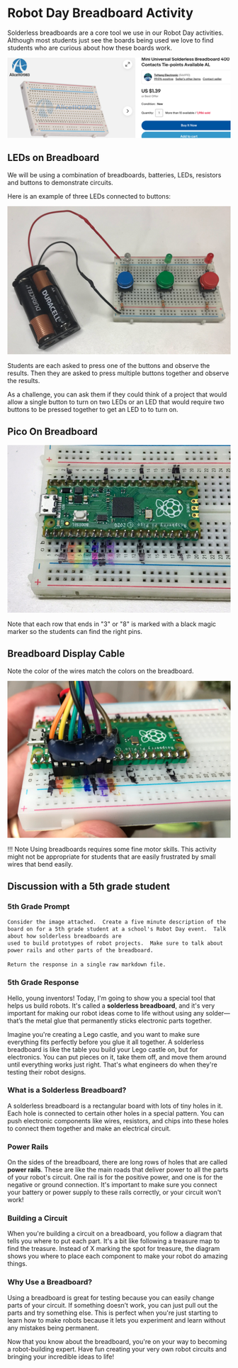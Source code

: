 # Robot Day Breadboard Activity

Solderless breadboards are a core tool we use in our Robot Day
activities.  Although most students just see the boards being used
we love to find students who are curious about how these
boards work.

![Breadboards](../img/breadboards.png)

## LEDs on Breadboard

We will be using a combination of breadboards, batteries, LEDs, resistors and buttons to demonstrate circuits.

Here is an example of three LEDs connected to buttons:

![](../img/leds-on-breadboard.jpg)

Students are each asked to press one of the buttons and
observe the results.  Then they are asked to press multiple buttons together and observe the results.

As a challenge, you can ask them if they could think of
a project that would allow a single button to turn on two
LEDs or an LED that would require two buttons to be pressed together to get an LED to to turn on.

## Pico On Breadboard

![](../img/color-coded-breadboard.jpg)

Note that each row that ends in "3" or "8" is marked with a
black magic marker so the students can find the right pins.

## Breadboard Display Cable

Note the color of the wires match the colors on the breadboard.

![](../img/breadboard-display-cable.jpg)

!!! Note
    Using breadboards requires some fine motor skills.  This activity might not be appropriate for students that are easily frustrated
    by small wires that bend easily.

## Discussion with a 5th grade student

### 5th Grade Prompt

```
Consider the image attached.  Create a five minute description of the board on for a 5th grade student at a school's Robot Day event.  Talk about how solderless breadboards are
used to build prototypes of robot projects.  Make sure to talk about power rails and other parts of the breadboard.

Return the response in a single raw markdown file.
```

### 5th Grade Response

Hello, young inventors! Today, I'm going to show you a special tool that helps us build robots. It's called a **solderless breadboard**, and it's very important for making our robot ideas come to life without using any solder—that’s the metal glue that permanently sticks electronic parts together.

Imagine you're creating a Lego castle, and you want to make sure everything fits perfectly before you glue it all together. A solderless breadboard is like the table you build your Lego castle on, but for electronics. You can put pieces on it, take them off, and move them around until everything works just right. That's what engineers do when they're testing their robot designs.

### What is a Solderless Breadboard?

A solderless breadboard is a rectangular board with lots of tiny holes in it. Each hole is connected to certain other holes in a special pattern. You can push electronic components like wires, resistors, and chips into these holes to connect them together and make an electrical circuit.

### Power Rails

On the sides of the breadboard, there are long rows of holes that are called **power rails**. These are like the main roads that deliver power to all the parts of your robot's circuit. One rail is for the positive power, and one is for the negative or ground connection. It's important to make sure you connect your battery or power supply to these rails correctly, or your circuit won't work!

### Building a Circuit

When you're building a circuit on a breadboard, you follow a diagram that tells you where to put each part. It's a bit like following a treasure map to find the treasure. Instead of X marking the spot for treasure, the diagram shows you where to place each component to make your robot do amazing things.

### Why Use a Breadboard?

Using a breadboard is great for testing because you can easily change parts of your circuit. If something doesn’t work, you can just pull out the parts and try something else. This is perfect when you're just starting to learn how to make robots because it lets you experiment and learn without any mistakes being permanent.

Now that you know about the breadboard, you're on your way to becoming a robot-building expert. Have fun creating your very own robot circuits and bringing your incredible ideas to life!

